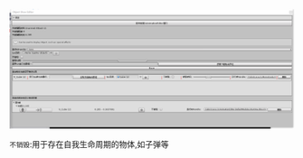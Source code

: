 ![Editor](../../../../Images/DefaultEditorModule/ObjectShowEditor/zh/showObject.png)

`不销毁`:用于存在自我生命周期的物体,如子弹等